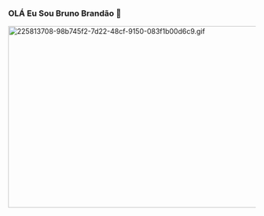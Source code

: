 ### OLÁ Eu Sou Bruno Brandão 👋
<div>
<img data-target="animated-image.replacedImage"
alt="225813708-98b745f2-7d22-48cf-9150-083f1b00d6c9.gif" 
class="AnimatedImagePlayer-animatedImage" 
src="https://user-images.githubusercontent.com/74038190/225813708-98b745f2-7d22-48cf-9150-083f1b00d6c9.gif" height="370" width="1000" style="display: block; opacity: 1;">
</div>
